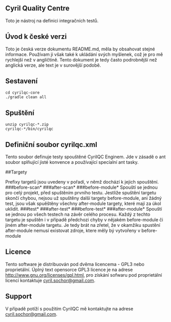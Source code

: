 Cyril Quality Centre
--------------------
Toto je nástroj na definici integračních testů.

Úvod k české verzi
------------------
Toto je česká verze dokumentu README.md, měla by obsahovat stejné informace. Používam ji však také k ukládání svých myšlenek, což je pro mě rychlejší než v angličtině. Tento dokument je tedy často podrobnější než anglická verze, ale text je v surovější podobě.

Sestavení
---------
    cd cyrilqc-core
    ./gradle clean all

Spuštění
--------
    unzip cyrilqc-*.zip
    cyrilqc-*/bin/cyrilqc


Definiční soubor cyrilqc.xml
----------------------------
Tento soubor definuje testy spouštěné CyrilQC Enginem. Jde v zásadě o ant soubor splňující jisté konvence a používající specíalní ant tasky.

##Targety

Prefixy targetů jsou uvedeny v pořadí, v němž dochází k jejich spouštění.
###before-scan*
###after-scan*
###before-module*
Spouští se jednou pro celý projekt, před spuštěním prvního testu. Jestliže spuštění targetu skončí chybou, nejsou už spuštěny další targety before-module, ani žádný test, jsou však spuěštěny všechny after-module targety, které mají za úkol uklidit.
###test*
###after-test*
###before-test*
###after-module*
Spouští se jednou po všech testech na závěr celého procesu. Každý z techto targetu je spuštěn i v případě předchozi chyby v nějakém before-module či jiném after-module targetu. Je tedy brát na zřetel, že v okamžiku spustění after-module nemusí existovat zdroje, ktere měly bý vytvořeny v before-module


Licence
-------
Tento software je distribuován pod dvěma licencema - GPL3 nebo proprietální.
Úplný text opensorce GPL3 licence je na adrese http://www.gnu.org/licenses/gpl.html, pro získání sofwaru pod proprietální licencí kontaktuje cyril.sochor@gmail.com.

Support
-------
V případě potíží s použitím CyrilQC mě kontaktujte na adrese cyril.sochor@gmail.com.

